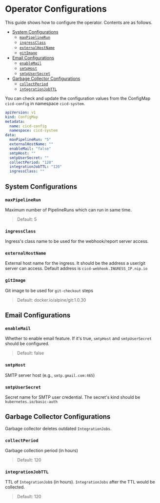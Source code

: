 # Operator Configurations

This guide shows how to configure the operator. Contents are as follows.
- [System Configurations](#system-configurations)
  - [`maxPipelineRun`](#maxpipelinerun)
  - [`ingressClass`](#ingressclass)
  - [`externalHostName`](#externalhostname)
  - [`gitImage`](#gitimage)
- [Email Configurations](#email-configurations)
  - [`enableMail`](#enablemail)
  - [`smtpHost`](#smtphost)
  - [`smtpUserSecret`](#smtpusersecret)
- [Garbage Collector Configurations](#garbage-collector-configurations)
  - [`collectPeriod`](#collectperiod)
  - [`integrationJobTTL`](#integrationjobttl)

You can check and update the configuration values from the ConfigMap `cicd-config` in namespace `cicd-system`.
```yaml
apiVersion: v1
kind: ConfigMap
metadata:
  name: cicd-config
  namespace: cicd-system
data:
  maxPipelineRun: "5"
  externalHostName: ""
  enableMail: "false"
  smtpHost: ""
  smtpUserSecret: ""
  collectPeriod: "120"
  integrationJobTTL: "120"
  ingressClass: ""
```

## System Configurations
### `maxPipelineRun`
Maximum number of PipelineRuns which can run in same time.
> Default: 5

### `ingressClass`
Ingress's class name to be used for the webhook/report server access.

### `externalHostName`
External host name for the ingress. It should be the address a user/git server can access. Default address is `cicd-webhook.INGRESS_IP.nip.io`

### `gitImage`
Git image to be used for `git-checkout` steps
> Default: docker.io/alpine/git:1.0.30

## Email Configurations
### `enableMail`
Whether to enable email feature. If it's true, `smtpHost` and `smtpUserSecret` should be configured.
> Default: false
### `smtpHost`
SMTP server host (e.g., `smtp.gmail.com:465`)
### `smtpUserSecret`
Secret name for SMTP user credential. The secret's kind should be `kubernetes.io/basic-auth`

## Garbage Collector Configurations
Garbage collector deletes outdated `IntegrationJobs`.
### `collectPeriod`
Garbage collection period (in hours)
> Default: 120

### `integrationJobTTL`
TTL of `IntegrationJob`s (in hours). `IntegrationJobs` after the TTL would be collected.
> Default: 120
